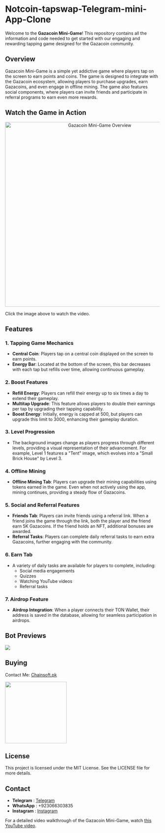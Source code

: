 # Notcoin-tapswap-Telegram-mini-App-Clone

Welcome to the **Gazacoin Mini-Game**! This repository contains all the information and code needed to get started with our engaging and rewarding tapping game designed for the Gazacoin community.

## Overview

Gazacoin Mini-Game is a simple yet addictive game where players tap on the screen to earn points and coins. The game is designed to integrate with the Gazacoin ecosystem, allowing players to purchase upgrades, earn Gazacoins, and even engage in offline mining. The game also features social components, where players can invite friends and participate in referral programs to earn even more rewards.

## Watch the Game in Action

<p align="center">
  <a href="https://www.youtube.com/watch?v=U6bFDPL6AmM&t=154s" target="_blank">
    <img src="https://img.youtube.com/vi/U6bFDPL6AmM/0.jpg" alt="Gazacoin Mini-Game Overview" width="600" />
  </a>
</p>

Click the image above to watch the video.

## Features

### 1. Tapping Game Mechanics
- **Central Coin**: Players tap on a central coin displayed on the screen to earn points.
- **Energy Bar**: Located at the bottom of the screen, this bar decreases with each tap but refills over time, allowing continuous gameplay.

### 2. Boost Features
- **Refill Energy**: Players can refill their energy up to six times a day to extend their gameplay.
- **Multitap Upgrade**: This feature allows players to double their earnings per tap by upgrading their tapping capability.
- **Boost Energy**: Initially, energy is capped at 500, but players can upgrade this limit to 3000, enhancing their gameplay duration.

### 3. Level Progression
- The background images change as players progress through different levels, providing a visual representation of their advancement. For example, Level 1 features a "Tent" image, which evolves into a "Small Brick House" by Level 3.

### 4. Offline Mining
- **Offline Mining Tab**: Players can upgrade their mining capabilities using tokens earned in the game. Even when not actively using the app, mining continues, providing a steady flow of Gazacoins.

### 5. Social and Referral Features
- **Friends Tab**: Players can invite friends using a referral link. When a friend joins the game through the link, both the player and the friend earn 5K Gazacoins. If the friend holds an NFT, additional bonuses are awarded.
- **Referral Tasks**: Players can complete daily referral tasks to earn extra Gazacoins, further engaging with the community.

### 6. Earn Tab
- A variety of daily tasks are available for players to complete, including:
  - Social media engagements
  - Quizzes
  - Watching YouTube videos
  - Referral tasks

### 7. Airdrop Feature
- **Airdrop Integration**: When a player connects their TON Wallet, their address is saved in the database, allowing for seamless participation in airdrops.

## Bot Previews

<img src="https://github.com/Chainsoft-official/NotCoinBot/blob/main/bin/thumbnail.png" />

## Buying
Contact Me: [Chainsoft.pk](https://linktr.ee/Chainsoft.pk?utm_source=linktree_admin_share)

<p float="left">
  <img src="https://github.com/user-attachments/assets/226a790b-9dc6-4425-a735-54f83cdac537" width="200" />
</p>

## License
This project is licensed under the MIT License. See the LICENSE file for more details.

## Contact
- **Telegram** : [Telegram](https://web.telegram.org/a/)
- **WhatsApp** : +923066303835
- **Instagram** : [Instagram](https://www.instagram.com/chainsoft_officiall/)

For a detailed video walkthrough of the Gazacoin Mini-Game, watch [this YouTube video](https://www.youtube.com/watch?v=U6bFDPL6AmM&t=154s).

